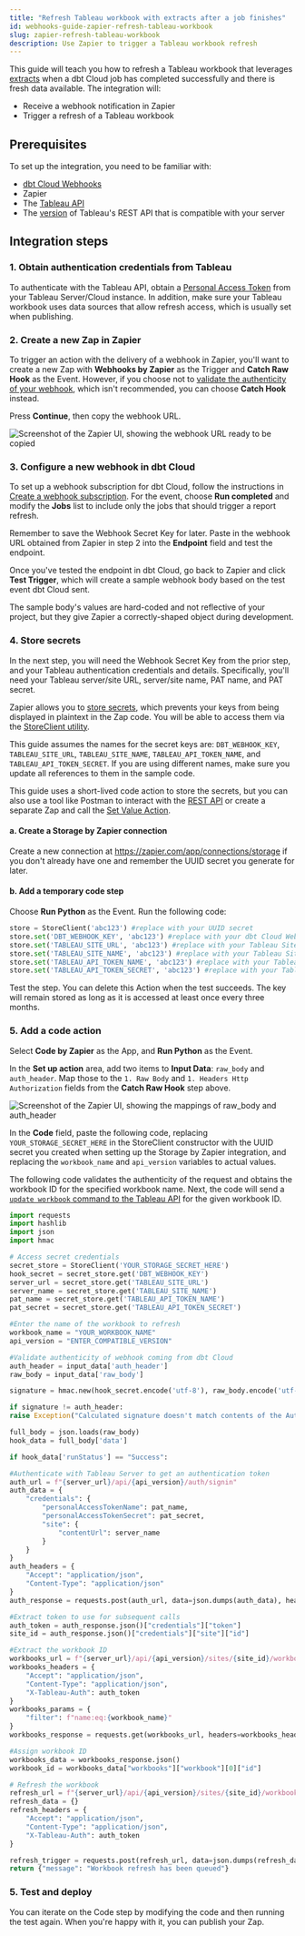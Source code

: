 ```yaml
---
title: "Refresh Tableau workbook with extracts after a job finishes"
id: webhooks-guide-zapier-refresh-tableau-workbook
slug: zapier-refresh-tableau-workbook
description: Use Zapier to trigger a Tableau workbook refresh
---
```


This guide will teach you how to refresh a Tableau workbook that leverages [extracts](https://help.tableau.com/current/pro/desktop/en-us/extracting_data.htm) when a dbt Cloud job has completed successfully and there is fresh data available. The integration will:

 - Receive a webhook notification in Zapier
 - Trigger a refresh of a Tableau workbook

## Prerequisites

To set up the integration, you need to be familiar with:

- [dbt Cloud Webhooks](/docs/deploy/webhooks)
- Zapier
- The [Tableau API](https://help.tableau.com/current/api/rest_api/en-us/REST/rest_api.htm)
- The [version](https://help.tableau.com/current/api/rest_api/en-us/REST/rest_api_concepts_versions.htm#rest_api_versioning) of Tableau's REST API that is compatible with your server 

## Integration steps

### 1. Obtain authentication credentials from Tableau
To authenticate with the Tableau API, obtain a [Personal Access Token](https://help.tableau.com/current/server/en-us/security_personal_access_tokens.htm) from your Tableau Server/Cloud instance. In addition, make sure your Tableau workbook uses data sources that allow refresh access, which is usually set when publishing.

### 2. Create a new Zap in Zapier
To trigger an action with the delivery of a webhook in Zapier, you'll want to create a new Zap with **Webhooks by Zapier** as the Trigger and **Catch Raw Hook** as the Event.  However, if you choose not to [validate the authenticity of your webhook](docs/deploy/webhooks#validate-a-webhook), which isn't recommended, you can choose **Catch Hook** instead.  

Press **Continue**, then copy the webhook URL. 

![Screenshot of the Zapier UI, showing the webhook URL ready to be copied](/img/guides/orchestration/webhooks/zapier-common/catch-raw-hook.png)

### 3. Configure a new webhook in dbt Cloud
To set up a webhook subscription for dbt Cloud, follow the instructions in [Create a webhook subscription](/docs/deploy/webhooks#create-a-webhook-subscription). For the event, choose **Run completed** and modify the **Jobs** list to include only the jobs that should trigger a report refresh.

Remember to save the Webhook Secret Key for later. Paste in the webhook URL obtained from Zapier in step 2 into the **Endpoint** field and test the endpoint.

Once you've tested the endpoint in dbt Cloud, go back to Zapier and click **Test Trigger**, which will create a sample webhook body based on the test event dbt Cloud sent.

The sample body's values are hard-coded and not reflective of your project, but they give Zapier a correctly-shaped object during development. 

### 4. Store secrets 
In the next step, you will need the Webhook Secret Key from the prior step, and your Tableau authentication credentials and details.  Specifically, you'll need your Tableau server/site URL, server/site name, PAT name, and PAT secret.

Zapier allows you to [store secrets](https://help.zapier.com/hc/en-us/articles/8496293271053-Save-and-retrieve-data-from-Zaps), which prevents your keys from being displayed in plaintext in the Zap code. You will be able to access them via the [StoreClient utility](https://help.zapier.com/hc/en-us/articles/8496293969549-Store-data-from-code-steps-with-StoreClient).

This guide assumes the names for the secret keys are: `DBT_WEBHOOK_KEY`, `TABLEAU_SITE_URL`, `TABLEAU_SITE_NAME`, `TABLEAU_API_TOKEN_NAME`, and `TABLEAU_API_TOKEN_SECRET`. If you are using different names, make sure you update all references to them in the sample code.

This guide uses a short-lived code action to store the secrets, but you can also use a tool like Postman to interact with the [REST API](https://store.zapier.com/) or create a separate Zap and call the [Set Value Action](https://help.zapier.com/hc/en-us/articles/8496293271053-Save-and-retrieve-data-from-Zaps#3-set-a-value-in-your-store-0-3).

#### a. Create a Storage by Zapier connection 

Create a new connection at https://zapier.com/app/connections/storage if you don't already have one and remember the UUID secret you generate for later.

#### b. Add a temporary code step
Choose **Run Python** as the Event. Run the following code: 
```python 
store = StoreClient('abc123') #replace with your UUID secret
store.set('DBT_WEBHOOK_KEY', 'abc123') #replace with your dbt Cloud Webhook key
store.set('TABLEAU_SITE_URL', 'abc123') #replace with your Tableau Site URL, inclusive of https:// and .com
store.set('TABLEAU_SITE_NAME', 'abc123') #replace with your Tableau Site/Server Name
store.set('TABLEAU_API_TOKEN_NAME', 'abc123') #replace with your Tableau API Token Name
store.set('TABLEAU_API_TOKEN_SECRET', 'abc123') #replace with your Tableau API Secret
```
Test the step. You can delete this Action when the test succeeds. The key will remain stored as long as it is accessed at least once every three months.

### 5. Add a code action
Select **Code by Zapier** as the App, and **Run Python** as the Event. 

In the **Set up action** area, add two items to **Input Data**: `raw_body` and `auth_header`. Map those to the `1. Raw Body` and `1. Headers Http Authorization` fields from the **Catch Raw Hook** step above.

![Screenshot of the Zapier UI, showing the mappings of raw_body and auth_header](/img/guides/orchestration/webhooks/zapier-common/run-python.png)

In the **Code** field, paste the following code, replacing `YOUR_STORAGE_SECRET_HERE` in the StoreClient constructor with the UUID secret you created when setting up the Storage by Zapier integration, and replacing the `workbook_name` and `api_version` variables to actual values.

The following code validates the authenticity of the request and obtains the workbook ID for the specified workbook name.  Next, the code will send a [`update workbook` command to the Tableau API](https://help.tableau.com/current/api/rest_api/en-us/REST/rest_api_ref_workbooks_and_views.htm#update_workbook_now) for the given workbook ID.

```python
import requests
import hashlib
import json
import hmac

# Access secret credentials
secret_store = StoreClient('YOUR_STORAGE_SECRET_HERE')
hook_secret = secret_store.get('DBT_WEBHOOK_KEY')
server_url = secret_store.get('TABLEAU_SITE_URL')
server_name = secret_store.get('TABLEAU_SITE_NAME')
pat_name = secret_store.get('TABLEAU_API_TOKEN_NAME')
pat_secret = secret_store.get('TABLEAU_API_TOKEN_SECRET')

#Enter the name of the workbook to refresh
workbook_name = "YOUR_WORKBOOK_NAME"
api_version = "ENTER_COMPATIBLE_VERSION"

#Validate authenticity of webhook coming from dbt Cloud
auth_header = input_data['auth_header']
raw_body = input_data['raw_body']

signature = hmac.new(hook_secret.encode('utf-8'), raw_body.encode('utf-8'), hashlib.sha256).hexdigest()

if signature != auth_header:
raise Exception("Calculated signature doesn't match contents of the Authorization header. This webhook may not have been sent from dbt Cloud.")

full_body = json.loads(raw_body)
hook_data = full_body['data'] 

if hook_data['runStatus'] == "Success":

#Authenticate with Tableau Server to get an authentication token
auth_url = f"{server_url}/api/{api_version}/auth/signin"
auth_data = {
    "credentials": {
        "personalAccessTokenName": pat_name,
        "personalAccessTokenSecret": pat_secret,
        "site": {
            "contentUrl": server_name
        }
    }
}
auth_headers = {
    "Accept": "application/json",
    "Content-Type": "application/json"
}
auth_response = requests.post(auth_url, data=json.dumps(auth_data), headers=auth_headers)

#Extract token to use for subsequent calls
auth_token = auth_response.json()["credentials"]["token"]
site_id = auth_response.json()["credentials"]["site"]["id"]

#Extract the workbook ID
workbooks_url = f"{server_url}/api/{api_version}/sites/{site_id}/workbooks"
workbooks_headers = {
    "Accept": "application/json",
    "Content-Type": "application/json",
    "X-Tableau-Auth": auth_token
}
workbooks_params = {
    "filter": f"name:eq:{workbook_name}"
}
workbooks_response = requests.get(workbooks_url, headers=workbooks_headers, params=workbooks_params)

#Assign workbook ID
workbooks_data = workbooks_response.json()
workbook_id = workbooks_data["workbooks"]["workbook"][0]["id"]

# Refresh the workbook
refresh_url = f"{server_url}/api/{api_version}/sites/{site_id}/workbooks/{workbook_id}/refresh"
refresh_data = {}
refresh_headers = {
    "Accept": "application/json",
    "Content-Type": "application/json",
    "X-Tableau-Auth": auth_token
}

refresh_trigger = requests.post(refresh_url, data=json.dumps(refresh_data), headers=refresh_headers)
return {"message": "Workbook refresh has been queued"}
```

### 5. Test and deploy
You can iterate on the Code step by modifying the code and then running the test again. When you're happy with it, you can publish your Zap.
